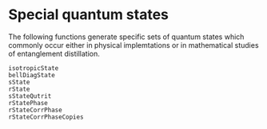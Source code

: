# Special quantum states

The following functions generate specific sets of quantum states which commonly occur either in physical implemtations or in mathematical studies of entanglement distillation.

```@docs
isotropicState
bellDiagState
sState
rState
sStateQutrit
rStatePhase
rStateCorrPhase
rStateCorrPhaseCopies
```
